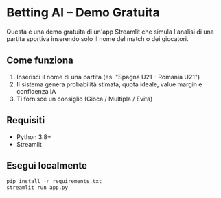 
# Betting AI – Demo Gratuita

Questa è una demo gratuita di un'app Streamlit che simula l'analisi di una partita sportiva inserendo solo il nome del match o dei giocatori.

## Come funziona

1. Inserisci il nome di una partita (es. "Spagna U21 - Romania U21")
2. Il sistema genera probabilità stimata, quota ideale, value margin e confidenza IA
3. Ti fornisce un consiglio (Gioca / Multipla / Evita)

## Requisiti

- Python 3.8+
- Streamlit

## Esegui localmente

```bash
pip install -r requirements.txt
streamlit run app.py
```
